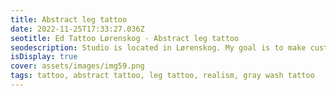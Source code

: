```yaml
--- 
title: Abstract leg tattoo 
date: 2022-11-25T17:33:27.036Z 
seotitle: Ed Tattoo Lørenskog - Abstract leg tattoo 
seodescription: Studio is located in Lørenskog. My goal is to make customer happy with Abstract leg tattoo tattoo design. Are you ready for a new tattoo? Contact me... 
isDisplay: true 
cover: assets/images/img59.png 
tags: tattoo, abstract tattoo, leg tattoo, realism, gray wash tattoo 
--- 
```

 